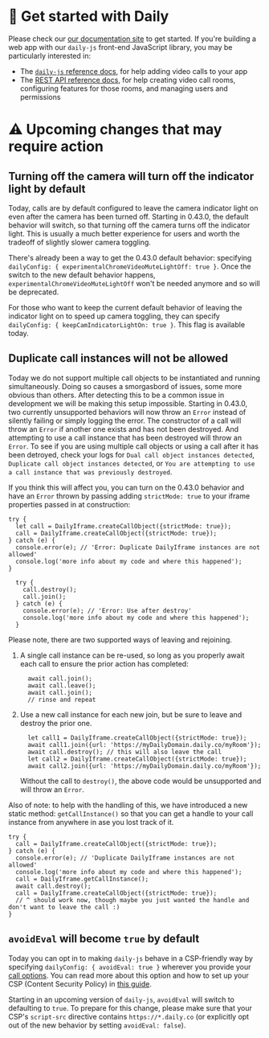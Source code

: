 # 🎥 Get started with Daily

Please check our [our documentation site](https://docs.daily.co/) to get started. If you're building a web app with our `daily-js` front-end JavaScript library, you may be particularly interested in:

- The [`daily-js` reference docs](https://docs.daily.co/reference#using-the-dailyco-front-end-library), for help adding video calls to your app
- The [REST API reference docs](https://docs.daily.co/reference), for help creating video call rooms, configuring features for those rooms, and managing users and permissions

# ⚠ Upcoming changes that may require action

## Turning off the camera will turn off the indicator light by default

Today, calls are by default configured to leave the camera indicator light on even after the camera has been turned off. Starting in 0.43.0, the default behavior will switch, so that turning off the camera turns off the indicator light. This is usually a much better experience for users and worth the tradeoff of slightly slower camera toggling.

There's already been a way to get the 0.43.0 default behavior: specifying `dailyConfig: { experimentalChromeVideoMuteLightOff: true }`. Once the switch to the new default behavior happens, `experimentalChromeVideoMuteLightOff` won't be needed anymore and so will be deprecated.

For those who want to keep the current default behavior of leaving the indicator light on to speed up camera toggling, they can specify `dailyConfig: { keepCamIndicatorLightOn: true }`. This flag is available today.

## Duplicate call instances will not be allowed

Today we do not support multiple call objects to be instantiated and running simultaneously. Doing so causes a smorgasbord of issues, some more obvious than others. After detecting this to be a common issue in development we will be making this setup impossible. Starting in 0.43.0, two currently unsupported behaviors will now throw an `Error` instead of silently failing or simply logging the error. The constructor of a call will throw an `Error` if another one exists and has not been destroyed. And attempting to use a call instance that has been destroyed will throw an `Error`. To see if you are using multiple call objects or using a call after it has been detroyed, check your logs for `Dual call object instances detected`, `Duplicate call object instances detected`, or `You are attempting to use a call instance that was previously destroyed`.

If you think this will affect you, you can turn on the 0.43.0 behavior and have an `Error` thrown by passing adding `strictMode: true` to your iframe properties passed in at construction:

```
try {
  let call = DailyIframe.createCallObject({strictMode: true});
  call = DailyIframe.createCallObject({strictMode: true});
} catch (e) {
  console.error(e); // 'Error: Duplicate DailyIframe instances are not allowed'
  console.log('more info about my code and where this happened');
}
```

```
  try {
    call.destroy();
    call.join();
  } catch (e) {
    console.error(e); // 'Error: Use after destroy'
    console.log('more info about my code and where this happened');
  }
```

Please note, there are two supported ways of leaving and rejoining.

1. A single call instance can be re-used, so long as you properly await each call to ensure the prior action has completed:

   ```
     await call.join();
     await call.leave();
     await call.join();
     // rinse and repeat
   ```

2. Use a new call instance for each new join, but be sure to leave and destroy the prior one.

   ```
     let call1 = DailyIframe.createCallObject({strictMode: true});
     await call1.join({url: 'https://myDailyDomain.daily.co/myRoom'});
     await call.destroy(); // this will also leave the call
     let call2 = DailyIframe.createCallObject({strictMode: true});
     await call2.join({url: 'https://myDailyDomain.daily.co/myRoom'});
   ```

   Without the call to `destroy()`, the above code would be unsupported and will throw an `Error`.

Also of note: to help with the handling of this, we have introduced a new static method: `getCallInstance()` so that you can get a handle to your call instance from anywhere in ase you lost track of it.

```
try {
  call = DailyIframe.createCallObject({strictMode: true});
} catch (e) {
  console.error(e); // 'Duplicate DailyIframe instances are not allowed'
  console.log('more info about my code and where this happened');
  call = DailyIframe.getCallInstance();
  await call.destroy();
  call = DailyIframe.createCallObject({strictMode: true});
  // ^ should work now, though maybe you just wanted the handle and don't want to leave the call :)
}
```

## `avoidEval` will become `true` by default

Today you can opt in to making `daily-js` behave in a CSP-friendly way by specifying `dailyConfig: { avoidEval: true }` wherever you provide your [call options](https://docs.daily.co/reference/daily-js/daily-iframe-class/properties). You can read more about this option and how to set up your CSP (Content Security Policy) in [this guide](https://docs.daily.co/guides/privacy-and-security/content-security-policy#custom-call-object).

Starting in an upcoming version of `daily-js`, `avoidEval` will switch to defaulting to `true`. To prepare for this change, please make sure that your CSP's `script-src` directive contains `https://*.daily.co` (or explicitly opt out of the new behavior by setting `avoidEval: false`).
